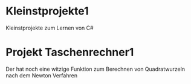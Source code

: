 # Kleinstprojekte1
Kleinstprojekte zum Lernen von C#

# Projekt Taschenrechner1
Der hat noch eine witzige Funktion zum Berechnen von Quadratwurzeln nach dem Newton Verfahren



